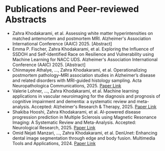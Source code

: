 # Publications and Peer-reviewed Abstracts

- Zahra Khodakarami, et al. Assessing white matter hyperintensities on matched antemortem and postmortem MRI. Alzheimer's Association International Conference (AAIC) 2025. [Abstract]
- Emma P. Fischer, Zahra Khodakarami, et al. Exploring the Influence of SSDOH and Self-Identified Race on Resilience and Vulnerability using Machine Learning for NACC UDS. Alzheimer's Association International Conference (AAIC) 2025. [Abstract]
- Chinmayee Athalye, ..., Zahra Khodakarami, et al. Operationalizing postmortem pathology–MRI association studies in Alzheimer’s disease and related disorders with MRI-guided histology sampling. Acta Neuropathologica Communications, 2025. [Paper Link](https://link.springer.com/article/10.1186/s40478-025-02030-y)
- Valerie Lohner, ..., Zahra Khodakarami, et al. Machine learning applications in vascular neuroimaging for the diagnosis and prognosis of cognitive impairment and dementia: a systematic review and meta-analysis. Accepted: Alzheimer's Research & Therapy, 2025. [Paper Link](https://link.springer.com/article/10.1186/s13195-025-01815-6)
- Shakiba Hooshi, Zahra Khodakarami, et al. AI-powered disease progression prediction in Multiple Sclerosis using Magnetic Resonance Imaging: A Systematic Review and Meta-Analysis. Accepted: Neurological Research, 2025. [Paper Link](https://www.tandfonline.com/doi/abs/10.1080/01616412.2025.2532038)
- Omid Nejati Manzari, ..., Zahra Khodakarami, et al. DenUnet: Enhancing dental image segmentation through edge and body fusion. Multimedia Tools and Applications, 2024. [Paper Link](https://link.springer.com/article/10.1007/s11042-024-19513-0)
